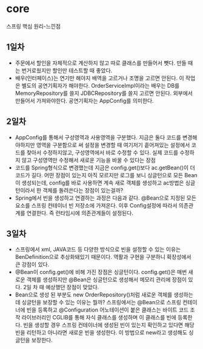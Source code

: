 # core
스프링 핵심 원리-느낀점

## 1일차
- 주문에서 할인을 자체적으로 계산하지 않고 따로 클래스를 만들어서 뺏다.
  만들 때는 번거로웠지만 할인만 테스트할 때 좋았다.
- 배우(인터페이스)는 연기만 해야지 배역을 고르거나 조명을 고르면 안된다. 이 작업은 별도의 공연기획자가 해야한다.
  OrderServiceImpl이라는 배우는 DB를 MemoryRepository를 쓸지 JDBCRepository를 쓸지 고르면 안된다. 외부에서 만들어서 가져와야한다.
  공연기획자는 AppConfig를 의미한다.

## 2일차
- AppConfig를 통해서 구성영역과 사용영역을 구분했다. 지금은 둘다 코드를 변경해야하지만 영역을 구분함으로 써 설정을 변경할 때 여기저기 흩어져있는 설정에서 코드를 찾아서 수정하지않고, 구성영역에서 바로 수정할 수 있다. 실제 코드를 수정하지 않고 구성영역만 수정해서 새로운 기능을 바꿀 수 있다는 장점
- 코드를 Spring형식으로 변경했는데 지금은 config.get()보다 ac.getBean()이 더 코드가 길다. 어떤 장점이 있는지 아직 모르지만 로그를 보니 싱글턴으로 모든 Bean이 생성되는데, config를 바로 사용하면 계속 새로 객체를 생성하고 ac방법은 싱글턴이라서 한 객체를 돌려쓴다는 장점이 있는걸까?
- Spring에서 빈을 생성하고 연결하는 과정은 다음과 같다. @Bean으로 지정된 모든 요소를 스프링 컨테이너 빈 저장소에 가져온다. 이후 Config설정에 따라서 의존관계를 연결한다. 즉 런타임시에 의존관계들이 설정된다.

## 3일차
- 스프링에서 xml, JAVA코드 등 다양한 방식으로 빈을 설정할 수 있는 이유는 BenDefinition으로 추상화돼있기 때문이다. 역활과 구현을 구분하니 확장성에서 큰 강점이 있다.
- @Bean이 config.get()에 비해 가진 장점은 싱글턴이다. config.get()은 매번 새로운 객체를 생성하지만 @Bean은 싱글턴으로 생성해서 메모리 관리에 장점이 있다. 2일 차 때 예상했던 장점이 맞았다.
- Bean으로 생성 된 부분도 new OrderRepository()처럼 새로운 객체를 생성하는데 싱글턴을 보장할 수 있는 이유는 뭘까? 스프링에서는 @Bean으로 스프링 컨테이너에 빈을 등록하고 @Configuration 어노테이션이 붙은 클래스는 바이트 코드 조작 라이브러리인 CGLIB를 통해 자식 클래스를 생성하며 이 클래스를 빈에 등록한다. 빈을 생성할 경우 스프링 컨테이너에 생성된 빈이 있는지 확인하고 있다면 해당 빈을 리턴하고 아니라면 새로운 빈을 생성한다. 이 방법으로 new라고 생성해도 싱글턴을 보장한다.
